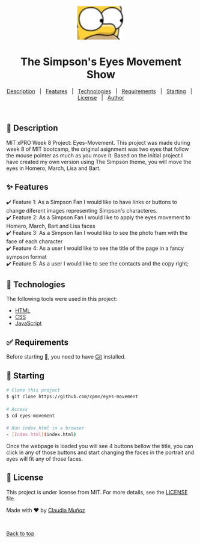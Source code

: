 <div align="center" id="top"> 
  <img src="./images/eyes.JPG" alt="Eyes Movement" />
  <!-- <a href="https://eyesmovement.netlify.app">Demo</a> -->
</div>

<h1 align="center">The Simpson's Eyes Movement Show</h1>

<p align="center">
  <a href="#dart-about">Description</a> &#xa0; | &#xa0; 
  <a href="#sparkles-features">Features</a> &#xa0; | &#xa0;
  <a href="#rocket-technologies">Technologies</a> &#xa0; | &#xa0;
  <a href="#white_check_mark-requirements">Requirements</a> &#xa0; | &#xa0;
  <a href="#checkered_flag-starting">Starting</a> &#xa0; | &#xa0;
  <a href="#memo-license">License</a> &#xa0; | &#xa0;
  <a href="https://github.com/cpmn" target="_blank">Author</a>
</p>

<br>

## :dart: Description ##

MIT xPRO Week 8 Project: Eyes-Movement. This project was made during week 8 of MIT bootcamp, the original asignment was 
two eyes that follow the mouse pointer as much as you move it. 
Based on the initial project I have created my own version using The Simpson theme, you will move the eyes in Homero, March, Lisa and Bart.

## :sparkles: Features ##

:heavy_check_mark: Feature 1: As a Simpson Fan I would like to have links or buttons to change diferent images representing Simpson's characteres.\
:heavy_check_mark: Feature 2: As a Simpson Fan I would like to apply the eyes movement to  Homero, March, Bart and Lisa faces\
:heavy_check_mark: Feature 3: As a Simpson fan I would like to see the photo fram with the face of each character\
:heavy_check_mark: Feature 4: As a user I would like to see the title of the page in a fancy sympson format\
:heavy_check_mark: Feature 5: As a user I would like to see the contacts and the copy right;

## :rocket: Technologies ##

The following tools were used in this project:

- [HTML](https://www.w3schools.com/html/)
- [CSS](https://www.w3schools.com/css/)
- [JavaScript](https://www.w3schools.com/js/)

## :white_check_mark: Requirements ##

Before starting :checkered_flag:, you need to have [Git](https://git-scm.com) installed.

## :checkered_flag: Starting ##

```bash
# Clone this project
$ git clone https://github.com/cpmn/eyes-movement

# Access
$ cd eyes-movement

# Run index.html in a browser
- [Index.html](index.html)
```
Once the webpage is loaded you will see 4 buttons bellow the title, you can click in any of those buttons and start changing the faces in the portrait and eyes will fit any of those faces.

## :memo: License ##

This project is under license from MIT. For more details, see the [LICENSE](LICENSE) file.


Made with :heart: by <a href="https://github.com/cpmn" target="_blank">Claudia Muñoz</a>

&#xa0;

<a href="#top">Back to top</a>
